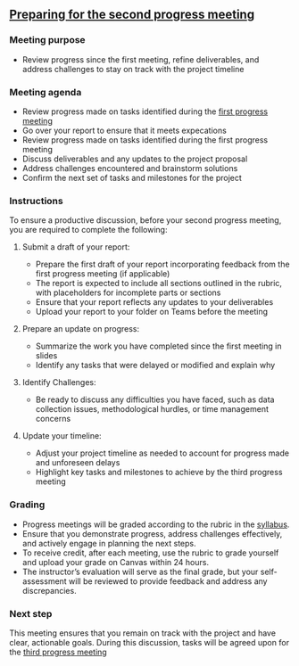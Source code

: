 ## [Preparing for the second progress meeting](https://aselshall.github.io/pr/hw/meeting2)

### Meeting purpose  
- Review progress since the first meeting, refine deliverables, and address challenges to stay on track with the project timeline

### Meeting agenda
- Review progress made on tasks identified during the [first progress meeting](https://aselshall.github.io/pr/hw/meeting1)
- Go over your report to ensure that it meets expecations
- Review progress made on tasks identified during the first progress meeting
- Discuss deliverables and any updates to the project proposal  
- Address challenges encountered and brainstorm solutions  
- Confirm the next set of tasks and milestones for the project

### Instructions

To ensure a productive discussion, before your second progress meeting, you are required to complete the following:  

1. Submit a draft of your report:
   - Prepare the first draft of your report incorporating feedback from the first progress meeting (if applicable)
   - The report is expected to include all sections outlined in the rubric, with placeholders for incomplete parts or sections
   - Ensure that your report reflects any updates to your deliverables 
   - Upload your report to your folder on Teams before the meeting

2. Prepare an update on progress:
   - Summarize the work you have completed since the first meeting in slides 
   - Identify any tasks that were delayed or modified and explain why  

3. Identify Challenges: 
   - Be ready to discuss any difficulties you have faced, such as data collection issues, methodological hurdles, or time management concerns

4. Update your timeline:  
   - Adjust your project timeline as needed to account for progress made and unforeseen delays
   - Highlight key tasks and milestones to achieve by the third progress meeting  

### Grading
- Progress meetings will be graded according to the rubric in the [syllabus](https://aselshall.github.io/pr/#participation).
- Ensure that you demonstrate progress, address challenges effectively, and actively engage in planning the next steps.  
- To receive credit, after each meeting, use the rubric to grade yourself and upload your grade on Canvas within 24 hours. 
- The instructor’s evaluation will serve as the final grade, but your self-assessment will be reviewed to provide feedback and address any discrepancies.

### Next step

This meeting ensures that you remain on track with the project and have clear, actionable goals. During this discussion, tasks will be agreed upon for the [third progress meeting](https://aselshall.github.io/pr/hw/meeting3)
